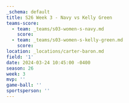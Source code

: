 ```yaml
---
_schema: default
title: S26 Week 3 - Navy vs Kelly Green
teams-score:
  - team: _teams/s03-women-s-navy.md
    score:
  - team: _teams/s03-women-s-kelly-green.md
    score:
location: _locations/carter-baron.md
field: '1'
date: 2024-03-24 10:45:00 -0400
season: 26
week: 3
mvp: ''
game-ball: ''
sportsperson: ''
---
```

